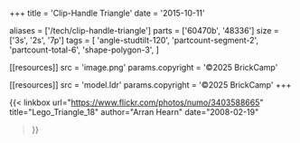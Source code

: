 +++
title = 'Clip-Handle Triangle'
date  = '2015-10-11'

aliases = ['/tech/clip-handle-triangle']
parts = ['60470b', '48336']
size  = ['3s', '2s', '7p']
tags  = [
  'angle-studtilt-120',
  'partcount-segment-2',
  'partcount-total-6',
  'shape-polygon-3',
]

[[resources]]
src              = 'image.png'
params.copyright = '©2025 BrickCamp'

[[resources]]
src              = 'model.ldr'
params.copyright = '©2025 BrickCamp'
+++

{{< linkbox
    url="https://www.flickr.com/photos/numo/3403588665"
    title="Lego_Triangle_18"
    author="Arran Hearn"
    date="2008-02-19"
>}}
